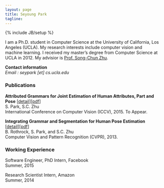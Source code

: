 ```yaml
---
layout: page
title: Seyoung Park
tagline: 
---
```

{% include JB/setup %}

I am a Ph.D. student in Computer Science at the University of California, Los Angeles (UCLA). My research interests include computer vision and machine learning. I received my master’s degree from Computer Science at UCLA in 2012. My advisior is [Prof. Song-Chun Zhu](http://www.stat.ucla.edu/~sczhu/).


**Contact information**<br/>
*Email : seypark \[et\] cs.ucla.edu*<br/>

### Publications
**Attributed Grammars for Joint Estimation of Human Attributes, Part and Pose** \[[detail]()\]\[[pdf]()\]<br/>
S. Park, S.C. Zhu <br/>
International Conference on Computer Vision (ICCV), 2015. To Appear.

**Integrating Grammar and Segmentation for Human Pose Estimation** \[[detail](http://www.stat.ucla.edu/~rothrock/pages/cvpr13/index.html)\]\[[pdf](http://www.stat.ucla.edu/~sczhu/papers/Conf_2013/Human_parsing_cvpr2013.pdf)\]<br/>
B. Rothrock, S. Park, and S.C. Zhu <br/>
Computer Vision and Pattern Recognition (CVPR), 2013.

### Working Experience
Software Engineer, PhD Intern, Facebook<br/>
Summer, 2015

Research Scientist Intern, Amazon<br/>
Summer, 2014